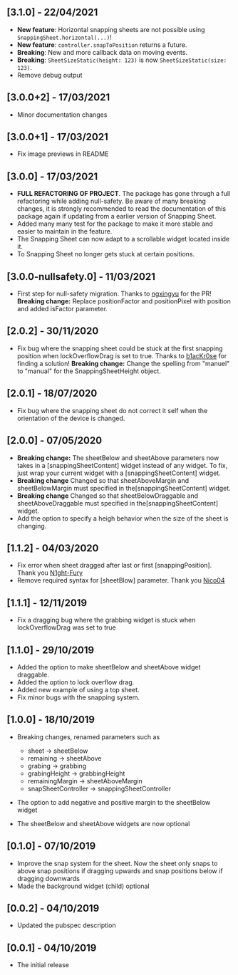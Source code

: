 ## [3.1.0] - 22/04/2021
* **New feature**: Horizontal snapping sheets are not possible using `SnappingSheet.horizontal(...)`!
* **New feature**: `controller.snapToPosition` returns a future. 
* **Breaking**: New and more callback data on moving events.
* **Breaking**: `SheetSizeStatic(height: 123)` is now `SheetSizeStatic(size: 123)`.
* Remove debug output
  
## [3.0.0+2] - 17/03/2021
* Minor documentation changes
  
## [3.0.0+1] - 17/03/2021
* Fix image previews in README
  
## [3.0.0] - 17/03/2021
* **FULL REFACTORING OF PROJECT**. The package has gone through a full refactoring while adding null-safety. Be aware of many breaking changes, it is strongly recommended to read the documentation of this package again if updating from a earlier version of Snapping Sheet.
* Added many many test for the package to make it more stable and easier to maintain in the feature.
* The Snapping Sheet can now adapt to a scrollable widget located inside it.
* To Snapping Sheet no longer gets stuck at certain positions.

## [3.0.0-nullsafety.0] - 11/03/2021
* First step for null-safety migration. Thanks to [ngxingyu](https://github.com/ngxingyu) for the PR!
**Breaking change:** Replace positionFactor and positionPixel with position and added isFactor parameter.

## [2.0.2] - 30/11/2020
* Fix bug where the snapping sheet could be stuck at the first snapping position when lockOverflowDrag is set to true. Thanks to [b1acKr0se](https://github.com/b1acKr0se) for finding a solution!
**Breaking change:** Change the spelling from "manuel" to "manual" for the SnappingSheetHeight object.

## [2.0.1] - 18/07/2020
* Fix bug where the snapping sheet do not correct it self when the orientation of the device is changed.
  
## [2.0.0] - 07/05/2020
* **Breaking change:** The sheetBelow and sheetAbove parameters now takes in a [snappingSheetContent] widget instead of any widget. To fix, just wrap your current widget with a [snappingSheetContent] widget.
* **Breaking change** Changed so that sheetAboveMargin and sheetBelowMargin must specified in the[snappingSheetContent] widget.
* **Breaking change** Changed so that sheetBelowDraggable and sheetAboveDraggable must specified in the[snappingSheetContent] widget.
* Add the option to specify a heigh behavior when the size of the sheet is changing.

## [1.1.2] - 04/03/2020

* Fix error when sheet dragged after last or first [snappingPosition]. Thank you [N1ght-Fury](https://github.com/N1ght-Fury)
* Remove required syntax for [sheetBlow] parameter. Thank you [Nico04](https://github.com/Nico04)
  
## [1.1.1] - 12/11/2019

* Fix a dragging bug where the grabbing widget is stuck when lockOverflowDrag was set to true

## [1.1.0] - 29/10/2019

* Added the option to make sheetBelow and sheetAbove widget draggable.
* Added the option to lock overflow drag.
* Added new example of using a top sheet.
* Fix minor bugs with the snapping system.
  
## [1.0.0] - 18/10/2019

* Breaking changes, renamed parameters such as
  * sheet -> sheetBelow
  * remaining -> sheetAbove
  * grabing -> grabbing
  * grabingHeight -> grabbingHeight
  * remainingMargin -> sheetAboveMargin
  * snapSheetController -> snappingSheetController

* The option to add negative and positive margin to the sheetBelow widget
* The sheetBelow and sheetAbove widgets are now optional


## [0.1.0] - 07/10/2019

* Improve the snap system for the sheet. Now the sheet only snaps to above snap positions if dragging upwards and snap positions below if dragging downwards
* Made the background widget (child) optional
  
## [0.0.2] - 04/10/2019

* Updated the pubspec description
  
## [0.0.1] - 04/10/2019

* The initial release

